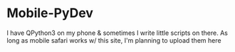 # Mobile-PyDev
I have QPython3 on my phone &amp; sometimes I write little scripts on there. As long as mobile safari works w/ this site, I'm planning to upload them here 
